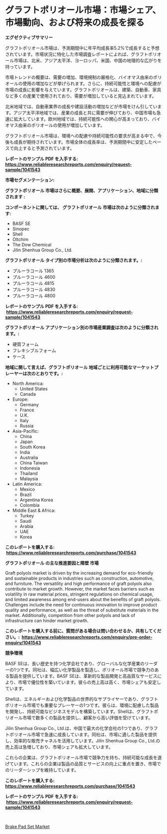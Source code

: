 <p><h1>グラフトポリオール市場：市場シェア、市場動向、および将来の成長を探る</h1></p><p><strong>エグゼクティブサマリー</strong></p>
<p><p>グラフトポリオール市場は、予測期間中に年平均成長率5.2%で成長すると予想されています。市場状況に特化した市場調査レポートによれば、グラフトポリオール市場は、北米、アジア太平洋、ヨーロッパ、米国、中国の地理的な広がりを持っています。</p><p>市場トレンドの概要は、需要の増加、環境規制の厳格化、バイオマス由来のポリオールの使用の増加などが挙げられます。さらに、持続可能性と環境への配慮が市場の成長に影響を与えています。グラフトポリオールは、建築、自動車、家具など多くの産業で使用されており、需要が増加していると見込まれています。</p><p>北米地域では、自動車業界の成長や建設活動の増加などが市場をけん引しています。アジア太平洋地域では、産業の成長と共に需要が伸びており、中国市場も急速に拡大しています。欧州地域では、持続可能性への関心が高まっており、バイオマス由来のポリオールの使用が増加しています。</p><p>グラフトポリオール市場は、環境への配慮や持続可能性の要求が高まる中で、今後も成長が期待されています。市場全体の成長率は、予測期間中に安定したペースで向上すると予測されています。</p></p>
<p><strong>レポートのサンプル PDF を入手する: <a href="https://www.reliableresearchreports.com/enquiry/request-sample/1041543">https://www.reliableresearchreports.com/enquiry/request-sample/1041543</a></strong></p>
<p><strong>市場セグメンテーション:</strong></p>
<p><strong> グラフトポリオール 市場はさらに概要、展開、アプリケーション、地域に分類されます :</strong></p>
<p><strong>コンポーネントに関しては、 グラフトポリオール 市場は次のように分類されます: &nbsp;</strong></p>
<p><ul><li>BASF SE</li><li>Sinopec</li><li>Shell</li><li>Oltchim</li><li>The Dow Chemical</li><li>Jilin Shenhua Group Co., Ltd.</li></ul></p>
<p><strong> グラフトポリオール タイプ別の市場分析は次のように分類されます。:</strong></p>
<p><ul><li>プルーラコール 1365</li><li>プルーラコール 4600</li><li>プルーラコール 4815</li><li>プルーラコール 4830</li><li>プルーラコール 4800</li></ul></p>
<p><strong>レポートのサンプル PDF を入手する: &nbsp;<a href="https://www.reliableresearchreports.com/enquiry/request-sample/1041543">https://www.reliableresearchreports.com/enquiry/request-sample/1041543</a></strong></p>
<p><strong> グラフトポリオール アプリケーション別の市場産業調査は次のように分類されます。:</strong></p>
<p><ul><li>硬質フォーム</li><li>フレキシブルフォーム</li><li>ケース</li></ul></p>
<p><strong>地域に関して言えば、グラフトポリオール 地域ごとに利用可能なマーケットプレーヤーは次のとおりです。:</strong></p>
<p><ul>
    <li>
        North America:
        <ul>
            <li>United States</li>
            <li>Canada</li>
        </ul>
    </li>
    <li>
        Europe:
        <ul>
            <li>Germany</li>
            <li>France</li>
            <li>U.K.</li>
            <li>Italy</li>
            <li>Russia</li>
        </ul>
    </li>
    <li>
        Asia-Pacific:
        <ul>
            <li>China</li>
            <li>Japan</li>
            <li>South Korea</li>
            <li>India</li>
            <li>Australia</li>
            <li>China Taiwan</li>
            <li>Indonesia</li>
            <li>Thailand</li>
            <li>Malaysia</li>
        </ul>
    </li>
    <li>
        Latin America:
        <ul>
            <li>Mexico</li>
            <li>Brazil</li>
            <li>Argentina Korea</li>
            <li>Colombia</li>
        </ul>
    </li>
    <li>
        Middle East & Africa:
        <ul>
            <li>Turkey</li>
            <li>Saudi</li>
            <li>Arabia</li>
            <li>UAE</li>
            <li>Korea</li>
        </ul>
    </li>
    </ul></p>
<p><strong>このレポートを購入する: &nbsp;<a href="https://www.reliableresearchreports.com/purchase/1041543">https://www.reliableresearchreports.com/purchase/1041543</a></strong></p>
<p><strong>グラフトポリオール の主な推進要因と障壁 市場</strong></p>
<p><p>Graft polyols market is driven by the increasing demand for eco-friendly and sustainable products in industries such as construction, automotive, and furniture. The versatility and high performance of graft polyols also contribute to market growth. However, the market faces barriers such as volatility in raw material prices, stringent regulations on chemical usage, and limited awareness among end-users about the benefits of graft polyols. Challenges include the need for continuous innovation to improve product quality and performance, as well as the threat of substitute materials in the market. Additionally, competition from other polyols and lack of infrastructure can hinder market growth.</p></p>
<p><strong>このレポートを購入する前に、質問がある場合は問い合わせるか、共有してください。:&nbsp; <a href="https://www.reliableresearchreports.com/enquiry/pre-order-enquiry/1041543">https://www.reliableresearchreports.com/enquiry/pre-order-enquiry/1041543</a></strong></p>
<p><strong>競争環境</strong></p>
<p><p>BASF SEは、長い歴史を持つ化学会社であり、グローバルな化学産業のリーダーの1つです。同社は、幅広い化学製品を製造し、ポリオール市場で競争力のある製品を提供しています。BASF SEは、革新的な製品開発と高品質なサービスにより、市場で優位性を築いています。彼らの売上高は高く、市場シェアも安定しています。</p><p>Shellは、エネルギーおよび化学製品の世界的なサプライヤーであり、グラフトポリオール市場でも重要なプレーヤーの1つです。彼らは、環境に配慮した製品を開発し、持続可能なビジネスモデルを構築しています。Shellは、グラフトポリオール市場で数多くの製品を提供し、顧客から高い評価を受けています。</p><p>Jilin Shenhua Group Co., Ltd.は、中国で最大の化学会社の1つであり、グラフトポリオール市場で急速に成長しています。同社は、市場に適した製品を提供し、効率的な販売チャネルを活用しています。Jilin Shenhua Group Co., Ltd.の売上高は急増しており、市場シェアも拡大しています。</p><p>これらの企業は、グラフトポリオール市場で競争力を持ち、持続可能な成長を遂げています。これらの企業は製品の品質とサービスの向上に重点を置き、市場でのリーダーシップを維持しています。</p></p>
<p><strong>このレポートを購入する: &nbsp; <a href="https://www.reliableresearchreports.com/purchase/1041543">https://www.reliableresearchreports.com/purchase/1041543</a></strong></p>
<p><strong>レポートのサンプル PDF を入手する: &nbsp;<a href="https://www.reliableresearchreports.com/enquiry/request-sample/1041543">https://www.reliableresearchreports.com/enquiry/request-sample/1041543</a></strong><strong></strong></p>
<p>&nbsp;</p>
<p><p><a href="https://butternut-bug-553.notion.site/Brake-Pad-Set-Market-Insights-Market-Players-and-Forecast-Till-2031-51faa29c38224291891354152fea6f15">Brake Pad Set Market</a></p></p>